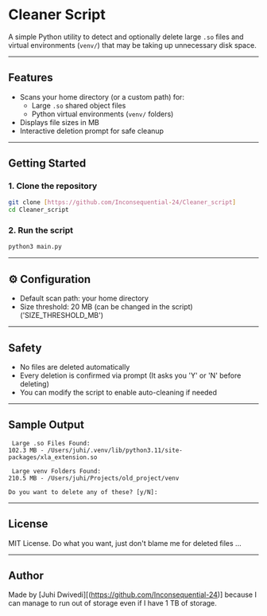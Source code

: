 # Cleaner Script

A simple Python utility to detect and optionally delete large `.so` files and virtual environments (`venv/`) that may be taking up unnecessary disk space.

---

##  Features

- Scans your home directory (or a custom path) for:
  - Large `.so` shared object files
  - Python virtual environments (`venv/` folders)
- Displays file sizes in MB
- Interactive deletion prompt for safe cleanup

---

##  Getting Started

### 1. Clone the repository

```bash
git clone [https://github.com/Inconsequential-24/Cleaner_script]
cd Cleaner_script
```

### 2. Run the script

```bash
python3 main.py
```

---

## ⚙ Configuration

- Default scan path: your home directory
- Size threshold: 20 MB (can be changed in the script) ('SIZE_THRESHOLD_MB')

---

##  Safety

- No files are deleted automatically 
- Every deletion is confirmed via prompt (It asks you 'Y' or 'N' before deleting)
- You can modify the script to enable auto-cleaning if needed 

---

##  Sample Output

```
 Large .so Files Found:
102.3 MB - /Users/juhi/.venv/lib/python3.11/site-packages/xla_extension.so

 Large venv Folders Found:
210.5 MB - /Users/juhi/Projects/old_project/venv

Do you want to delete any of these? [y/N]:
```

---

##  License

MIT License. Do what you want, just don't blame me for deleted files ... 

---

##  Author

Made by [Juhi Dwivedi][(https://github.com/Inconsequential-24)] because I can manage to run out of storage even if I have 1 TB of storage.


